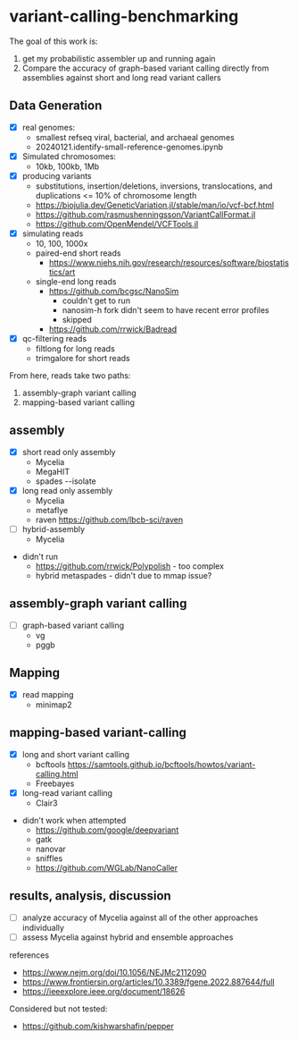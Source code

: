 # variant-calling-benchmarking

The goal of this work is:
1. get my probabilistic assembler up and running again
2. Compare the accuracy of graph-based variant calling directly from assemblies against short and long read variant callers

## Data Generation
- [x] real genomes:
    - smallest refseq viral, bacterial, and archaeal genomes
    - 20240121.identify-small-reference-genomes.ipynb
- [x] Simulated chromosomes:
    - 10kb, 100kb, 1Mb
- [x] producing variants
    - substitutions, insertion/deletions, inversions, translocations, and duplications <= 10% of chromosome length
    - https://biojulia.dev/GeneticVariation.jl/stable/man/io/vcf-bcf.html
    - https://github.com/rasmushenningsson/VariantCallFormat.jl
    - https://github.com/OpenMendel/VCFTools.jl
- [x] simulating reads
    - 10, 100, 1000x
    - paired-end short reads
        - https://www.niehs.nih.gov/research/resources/software/biostatistics/art
    - single-end long reads
        - https://github.com/bcgsc/NanoSim
            - couldn't get to run
            - nanosim-h fork didn't seem to have recent error profiles
            - skipped
        - https://github.com/rrwick/Badread
- [x] qc-filtering reads
    - filtlong for long reads
    - trimgalore for short reads

From here, reads take two paths:
1. assembly-graph variant calling
2. mapping-based variant calling

## assembly
- [x] short read only assembly
    - Mycelia
    - MegaHIT
    - spades --isolate
- [x] long read only assembly
    - Mycelia
    - metaflye
    - raven https://github.com/lbcb-sci/raven
- [ ] hybrid-assembly
    - Mycelia
- didn't run
    - https://github.com/rrwick/Polypolish - too complex
    - hybrid metaspades - didn't due to mmap issue?
    
## assembly-graph variant calling
- [ ] graph-based variant calling
    - vg
    - pggb
    
## Mapping
- [x] read mapping
    - minimap2

## mapping-based variant-calling
- [x] long and short variant calling
    - bcftools https://samtools.github.io/bcftools/howtos/variant-calling.html
    - Freebayes
- [x] long-read variant calling
    - Clair3
- didn't work when attempted
    - https://github.com/google/deepvariant
    - gatk
    - nanovar
    - sniffles
    - https://github.com/WGLab/NanoCaller

## results, analysis, discussion
- [ ] analyze accuracy of Mycelia against all of the other approaches individually
- [ ] assess Mycelia against hybrid and ensemble approaches

references
- https://www.nejm.org/doi/10.1056/NEJMc2112090
- https://www.frontiersin.org/articles/10.3389/fgene.2022.887644/full
- https://ieeexplore.ieee.org/document/18626

Considered but not tested:
- https://github.com/kishwarshafin/pepper